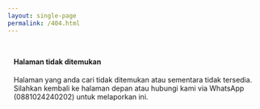 ```yaml
---
layout: single-page
permalink: /404.html
---
```


<div class="card"> 
 <div class="card-body" style="padding: 12px;">
  <h4>Halaman tidak ditemukan</h4>
  <p>
Halaman yang anda cari tidak ditemukan atau sementara tidak tersedia. Silahkan kembali ke halaman depan atau hubungi kami via WhatsApp (0881024240202) untuk melaporkan ini.
  </p>
 </div>
</div>
